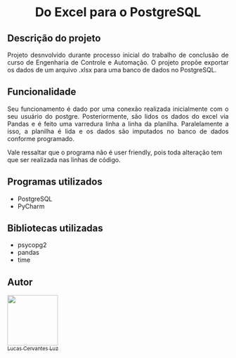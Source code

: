 <h1 align="center"> Do Excel para o PostgreSQL </h1>

## Descrição do projeto

<p align="justify">
  Projeto desnvolvido durante processo inicial do trabalho de conclusão de curso de Engenharia de Controle e Automação. O projeto propõe exportar os dados de um arquivo .xlsx para uma banco de dados no PostgreSQL.
</p>

## Funcionalidade

<p align="justify">
  Seu funcionamento é dado por uma conexão realizada inicialmente com o seu usuário do postgre. Posteriormente, são lidos os dados do excel via Pandas e é feito uma varredura linha a linha da planilha. Paralelamente a isso, a planilha é lida e os dados são imputados no banco de dados conforme programado.
  
  Vale ressaltar que o programa não é user friendly, pois toda alteração tem que ser realizada nas linhas de código.
</p>

## Programas utilizados

* PostgreSQL
* PyCharm

## Bibliotecas utilizadas

* psycopg2
* pandas
* time

## Autor

[<img src="https://avatars.githubusercontent.com/u/138393073?v=4" width=115><br><sub>Lucas Cervantes Luz</sub>](https://github.com/Cervas23) 
